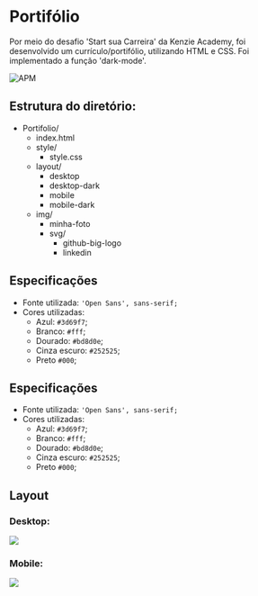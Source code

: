 # Portifólio
Por meio do desafio 'Start sua Carreira' da Kenzie Academy, foi desenvolvido um currículo/portifólio, utilizando HTML e CSS. Foi implementado a função 'dark-mode'.

![APM](https://img.shields.io/apm/l/vim-mode?color=blue)

## Estrutura do diretório:

 - Portifolio/
	 - index.html
	 - style/
		 - style.css
	 - layout/
		- desktop
		- desktop-dark
		- mobile
		- mobile-dark 
	- img/
		- minha-foto
	  	- svg/
			- github-big-logo
			- linkedin
	
## Especificações

-   Fonte utilizada:  `'Open Sans', sans-serif;`
-   Cores utilizadas:
    -   Azul:  `#3d69f7`;
    -   Branco:  `#fff`;
    -   Dourado:  `#bd8d0e`;
    -  Cinza escuro: `#252525`;
    -   Preto `#000`;
	
## Especificações

-   Fonte utilizada:  `'Open Sans', sans-serif;`
-   Cores utilizadas:
    -   Azul:  `#3d69f7`;
    -   Branco:  `#fff`;
    -   Dourado:  `#bd8d0e`;
    -  Cinza escuro: `#252525`;
    -   Preto `#000`;

## Layout

### Desktop: 
![](https://github.com/Bruno-Luna/Portifolio/blob/master/layout/desktop.gif)

### Mobile:
![](https://github.com/Bruno-Luna/Portifolio/blob/master/layout/mobile.gif)

